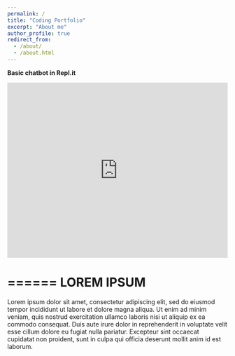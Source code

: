 ```yaml
---
permalink: /
title: "Coding Portfolio"
excerpt: "About me"
author_profile: true
redirect_from: 
  - /about/
  - /about.html
---
```


<b> Basic chatbot in Repl.it </b>

<iframe height="400px" width="100%" src="https://repl.it/@amraSEFEROVIC/Chat-Bot?lite=true" scrolling="no" frameborder="no" allowtransparency="true" allowfullscreen="true" sandbox="allow-forms allow-pointer-lock allow-popups allow-same-origin allow-scripts allow-modals"></iframe>

======
LOREM IPSUM
=======
Lorem ipsum dolor sit amet, consectetur adipiscing elit, sed do eiusmod tempor incididunt ut labore et dolore magna aliqua. Ut enim ad minim veniam, quis nostrud exercitation ullamco laboris nisi ut aliquip ex ea commodo consequat. Duis aute irure dolor in reprehenderit in voluptate velit esse cillum dolore eu fugiat nulla pariatur. Excepteur sint occaecat cupidatat non proident, sunt in culpa qui officia deserunt mollit anim id est laborum.



